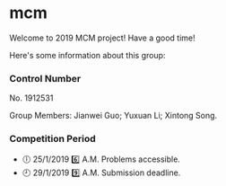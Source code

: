 # mcm

Welcome to 2019 MCM project! Have a good time!

Here's some information about this group:

### Control Number

No. 1912531

Group Members: Jianwei Guo; Yuxuan Li; Xintong Song.

### Competition Period

- :clock6: 25/1/2019 :six: A.M. Problems accessible.
- :clock9: 29/1/2019 :nine: A.M. Submission deadline.

